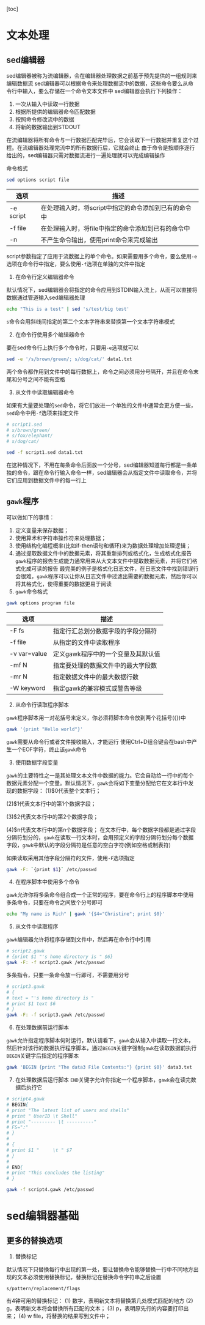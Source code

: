 [toc]

# 文本处理
## sed编辑器
sed编辑器被称为流编辑器，会在编辑器处理数据之前基于预先提供的一组规则来编辑数据流
sed编辑器可以根据命令来处理数据流中的数据，这些命令要么从命令行中输入，要么存储在一个命令文本文件中
sed编辑器会执行下列操作：
1. 一次从输入中读取一行数据
2. 根据所提供的编辑器命令匹配数据
3. 按照命令修改流中的数据
4. 将新的数据输出到STDOUT

在流编辑器将所有命令与一行数据匹配完毕后，它会读取下一行数据并重复这个过程。在流编辑器处理完流中的所有数据行后，它就会终止
由于命令是按顺序逐行给出的，sed编辑器只需对数据流进行一遍处理就可以完成编辑操作

命令格式
```bash
sed options script file
```
|选项|描述|
|-|-|
|-e script|在处理输入时，将script中指定的命令添加到已有的命令中|
|-f file|在处理输入时，将file中指定的命令添加到已有的命令中|
|-n|不产生命令输出，使用print命令来完成输出|
script参数指定了应用于流数据上的单个命令。如果需要用多个命令，要么使用`-e`选项在命令行中指定，要么使用`-f`选项在单独的文件中指定
1. 在命令行定义编辑器命令

默认情况下，sed编辑器会将指定的命令应用到STDIN输入流上，从而可以直接将数据通过管道输入sed编辑器处理
```bash
echo "This is a test" | sed 's/test/big test'
```
`s`命令会用斜线间指定的第二个文本字符串来替换第一个文本字符串模式

2. 在命令行使用多个编辑器命令

要在sed命令行上执行多个命令时，只要用`-e`选项就可以
```bash
sed -e '/s/brown/green/; s/dog/cat/' data1.txt
```
两个命令都作用到文件中的每行数据上，命令之间必须用分号隔开，并且在命令末尾和分号之间不能有空格

3. 从文件中读取编辑器命令

如果有大量要处理的`sed`命令，将它们放进一个单独的文件中通常会更方便一些，`sed`命令中用`-f`选项来指定文件
```bash
# script1.sed
# s/brown/green/
# s/fox/elephant/
# s/dog/cat/

sed -f script1.sed data1.txt
```
在这种情况下，不用在每条命令后面放一个分号，sed编辑器知道每行都是一条单独的命令，跟在命令行输入命令一样，sed编辑器会从指定文件中读取命令，并将它们应用到数据文件中的每一行上

## `gawk`程序
可以做如下的事情：
1. 定义变量来保存数据；
2. 使用算术和字符串操作符来处理数据；
3. 使用结构化编程概率(比如if-then语句和循环)来为数据处理增加处理逻辑；
4. 通过提取数据文件中的数据元素，将其重新排列或格式化，生成格式化报告
`gawk`程序的报告生成能力通常用来从大文本文件中提取数据元素，并将它们格式化成可读的报告
最完美的例子是格式化日志文件，在日志文件中找到错误行会很难，`gawk`程序可以让你从日志文件中过滤出需要的数据元素，然后你可以将其格式化，使得重要的数据更易于阅读
1. `gawk`命令格式

```bash
gawk options program file
```
|选项|描述|
|-|-|
|-F fs|指定行汇总划分数据字段的字段分隔符|
|-f file|从指定的文件中读取程序|
|-v var=value|定义gawk程序中的一个变量及其默认值|
|-mf N|指定要处理的数据文件中的最大字段数|
|-mr N|指定数据文件中的最大数据行数|
|-W keyword|指定gawk的兼容模式或警告等级|

2. 从命令行读取程序脚本

`gawk`程序脚本用一对花括号来定义，你必须将脚本命令放到两个花括号({})中
```bash
gawk '{print "Hello world"}'
```
`gawk`需要从命令行或者文件接收输入，才能运行
使用Ctrl+D组合键会在bash中产生一个EOF字符，终止该`gawk`命令

3. 使用数据字段变量

`gawk`的主要特性之一是其处理文本文件中数据的能力。它会自动给一行中的每个数据元素分配一个变量。默认情况下，`gawk`会将如下变量分配给它在文本行中发现的数据字段：
(1)$0代表整个文本行；

(2)$1代表文本行中的第1个数据字段；

(3)$2代表文本行中的第2个数据字段；

(4)$n代表文本行中的第n个数据字段；
在文本行中，每个数据字段都是通过字段分隔符划分的，`gawk`在读取一行文本时，会用预定义的字段分隔符划分每个数据字段，`gawk`中默认的字段分隔符是任意的空白字符(例如空格或制表符)

如果读取采用其他字段分隔符的文件，使用`-F`选项指定
```bash
gawk -F: `{print $1}` /etc/passwd
```
4. 在程序脚本中使用多个命令


`gawk`允许你将多条命令组合成一个正常的程序，要在命令行上的程序脚本中使用多条命令，只要在命令之间放个分号即可
```bash
echo "My name is Rich" | gawk '{$4="Christine"; print $0}'
```
5. 从文件中读取程序

`gawk`编辑器允许将程序存储到文件中，然后再在命令行中引用
```bash
# script2.gawk
# {print $1 "'s home directory is " $6}
gawk -F: -f script2.gawk /etc/passwd
```
多条指令，只要一条命令放一行即可，不需要用分号
```bash
# script3.gawk
# {
# text = "'s home directory is "
# print $1 text $6
# }
gawk -F: -f script3.gawk /etc/passwd
```
6. 在处理数据前运行脚本

`gawk`允许指定程序脚本何时运行，默认请看下，`gawk`会从输入中读取一行文本，然后针对该行的数据执行程序脚本，通过`BEGIN`关键字强制`gawk`在读取数据前执行`BEGIN`关键字后指定的程序脚本
```bash
gawk 'BEGIN {print "The data3 File Contents:"} {print $0}' data3.txt
``` 
7. 在处理数据后运行脚本
`END`关键字允许你指定一个程序脚本，`gawk`会在读完数据后执行它
```bash
# script4.gawk
# BEGIN{
# print "The latest list of users and shells"
# print " UserID \t Shell"
# print "--------- \t ----------"
# FS=":"   
# }
#
# {
# print $1 "     \t " $7   
# }
#
# END{
# print "This concludes the listing"   
# }

gawk -f script4.gawk /etc/passwd
```
# sed编辑器基础
## 更多的替换选项
1. 替换标记

默认情况下只替换每行中出现的第一处，要让替换命令能够替换一行中不同地方出现的文本必须使用替换标记，替换标记在替换命令字符串之后设置
```
s/pattern/replacement/flags
```
有4钟可用的替换标记：
(1) 数字，表明新文本将替换第几处模式匹配的地方
(2) g，表明新文本将会替换所有匹配的文本；
(3) p，表明原先行的内容要打印出来；
(4) w file，将替换的结果写到文件中；
